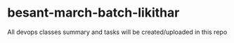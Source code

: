# besant-march-batch-likithar
All devops classes summary and tasks will be created/uploaded in this repo
